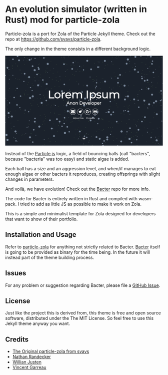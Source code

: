 # An evolution simulator (written in Rust) mod for particle-zola

Particle-zola is a port for Zola of the Particle Jekyll theme. Check out the repo at https://github.com/svavs/particle-zola.

The only change in the theme consists in a different background logic.

![](./screenshot.jpg)

Instead of the [Particle.js](https://github.com/VincentGarreau/particles.js/) logic, a field of bouncing balls (call "bacters", because "bacteria" was too easy) and static algae is added.

Each ball has a size and an aggression level, and when/if manages to eat enough algae or other bacters it reproduces, creating
offsprings with slight changes in parameters.

And voilà, we have evolution! Check out the [Bacter](https://github.com/thelazyone/Bacter/) repo for more info.

The code for Bacter is entirely written in Rust and compiled with wasm-pack. I tried to add as little JS as possible to make it work on Zola.

This is a simple and minimalist template for Zola designed for developers that want to show of their portfolio.

## Installation and Usage

Refer to [particle-zola](https://github.com/svavs/particle-zola) for anything not strictly related to Bacter.
[Bacter](https://github.com/thelazyone/Bacter/) itself is going to be provided as binary for the time being. 
In the future it will instead part of the theme building process.

## Issues

For any problem or suggestion regarding Bacter, please file a [GitHub Issue](https://github.com/thelazyone/Bacter/issues/new).

## License

Just like the project this is derived from, this theme is free and open source software, distributed under the The MIT License. So feel free to use this Jekyll theme anyway you want.

## Credits

- [The Original particle-zola from svavs](https://github.com/svavs/particle-zola)
- [Nathan Randecker](https://github.com/nrandecker/particle)
- [Willian Justen](https://github.com/willianjusten/will-jekyll-template)
- [Vincent Garreau](https://github.com/VincentGarreau/particles.js/)
